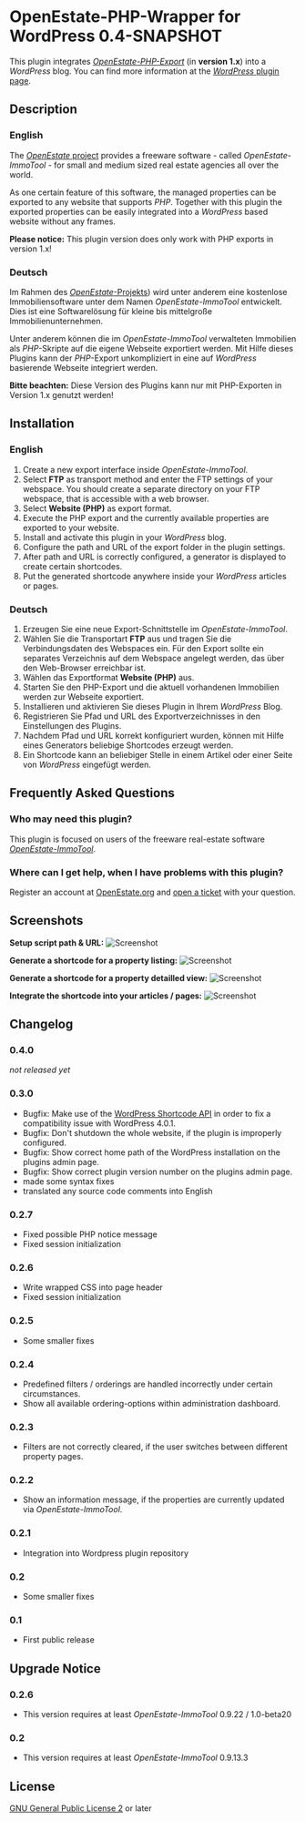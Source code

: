 OpenEstate-PHP-Wrapper for WordPress 0.4-SNAPSHOT
=================================================

This plugin integrates [*OpenEstate-PHP-Export*](https://github.com/OpenEstate/OpenEstate-PHP-Export) 
(in **version 1.x**) into a *WordPress* blog. You can find more information at the 
[*WordPress* plugin page](https://wordpress.org/plugins/openestate-php-wrapper/).


Description
-----------

### English

The [*OpenEstate* project](https://openestate.org) provides a freeware software - called *OpenEstate-ImmoTool* - for 
small and medium sized real estate agencies all over the world.

As one certain feature of this software, the managed properties can be exported to any website that supports *PHP*. 
Together with this plugin the exported properties can be easily integrated into a *WordPress* based website without any 
frames.

**Please notice:** This plugin version does only work with PHP exports in version 1.x!

### Deutsch

Im Rahmen des [*OpenEstate*-Projekts](https://openestate.org)) wird unter anderem eine kostenlose Immobiliensoftware 
unter dem Namen *OpenEstate-ImmoTool* entwickelt. Dies ist eine Softwarelösung für kleine bis mittelgroße 
Immobilienunternehmen.

Unter anderem können die im *OpenEstate-ImmoTool* verwalteten Immobilien als *PHP*-Skripte auf die eigene Webseite 
exportiert werden. Mit Hilfe dieses Plugins kann der *PHP*-Export unkompliziert in eine auf *WordPress* basierende 
Webseite integriert werden.

**Bitte beachten:** Diese Version des Plugins kann nur mit PHP-Exporten in Version 1.x genutzt werden!


Installation
------------

### English

1.  Create a new export interface inside *OpenEstate-ImmoTool*.
2.  Select **FTP** as transport method and enter the FTP settings of your webspace. You should create a separate 
    directory on your FTP webspace, that is accessible with a web browser.
3.  Select **Website (PHP)** as export format.
4.  Execute the PHP export and the currently available properties are exported to your website.
5.  Install and activate this plugin in your *WordPress* blog.
6.  Configure the path and URL of the export folder in the plugin settings.
7.  After path and URL is correctly configured, a generator is displayed to create certain shortcodes.
8.  Put the generated shortcode anywhere inside your *WordPress* articles or pages.

### Deutsch

1.  Erzeugen Sie eine neue Export-Schnittstelle im *OpenEstate-ImmoTool*.
2.  Wählen Sie die Transportart **FTP** aus und tragen Sie die Verbindungsdaten des Webspaces ein. Für den Export sollte 
    ein separates Verzeichnis auf dem Webspace angelegt werden, das über den Web-Browser erreichbar ist.
3.  Wählen das Exportformat **Website (PHP)** aus.
4.  Starten Sie den PHP-Export und die aktuell vorhandenen Immobilien werden zur Webseite exportiert.
5.  Installieren und aktivieren Sie dieses Plugin in Ihrem *WordPress* Blog.
6.  Registrieren Sie Pfad und URL des Exportverzeichnisses in den Einstellungen des Plugins.
7.  Nachdem Pfad und URL korrekt konfiguriert wurden, können mit Hilfe eines Generators beliebige Shortcodes erzeugt 
    werden.
8.  Ein Shortcode kann an beliebiger Stelle in einem Artikel oder einer Seite von *WordPress* eingefügt werden.


Frequently Asked Questions
--------------------------

### Who may need this plugin?

This plugin is focused on users of the freeware real-estate software 
[*OpenEstate-ImmoTool*](https://openestate.org/immotool).


### Where can I get help, when I have problems with this plugin?

Register an account at [OpenEstate.org](https://openestate.org/) and 
[open a ticket](https://openestate.org/support/tickets) with your question. 


Screenshots
-----------

**Setup script path & URL:**
![Screenshot](assets/screenshot-1.png?raw=true)

**Generate a shortcode for a property listing:**
![Screenshot](assets/screenshot-2.png?raw=true)

**Generate a shortcode for a property detailled view:**
![Screenshot](assets/screenshot-3.png?raw=true)

**Integrate the shortcode into your articles / pages:**
![Screenshot](assets/screenshot-4.png?raw=true)


Changelog
---------

### 0.4.0

*not released yet*

### 0.3.0

-   Bugfix: Make use of the [WordPress Shortcode API](http://codex.wordpress.org/Shortcode_API) in order to fix a 
    compatibility issue with WordPress 4.0.1.
-   Bugfix: Don't shutdown the whole website, if the plugin is improperly configured.
-   Bugfix: Show correct home path of the WordPress installation on the plugins admin page.
-   Bugfix: Show correct plugin version number on the plugins admin page.
-   made some syntax fixes
-   translated any source code comments into English

### 0.2.7

-   Fixed possible PHP notice message
-   Fixed session initialization

### 0.2.6

-   Write wrapped CSS into page header
-   Fixed session initialization

### 0.2.5

-   Some smaller fixes

### 0.2.4

-   Predefined filters / orderings are handled incorrectly under certain circumstances.
-   Show all available ordering-options within administration dashboard.

### 0.2.3

-   Filters are not correctly cleared, if the user switches between different property pages.

### 0.2.2

-   Show an information message, if the properties are currently updated via *OpenEstate-ImmoTool*.

### 0.2.1

-   Integration into Wordpress plugin repository

### 0.2

-   Some smaller fixes

### 0.1

-   First public release


Upgrade Notice
--------------

### 0.2.6

-   This version requires at least *OpenEstate-ImmoTool* 0.9.22 / 1.0-beta20

### 0.2

-   This version requires at least *OpenEstate-ImmoTool* 0.9.13.3


License
-------

[GNU General Public License 2](http://www.gnu.org/licenses/gpl-2.0.html) or later
